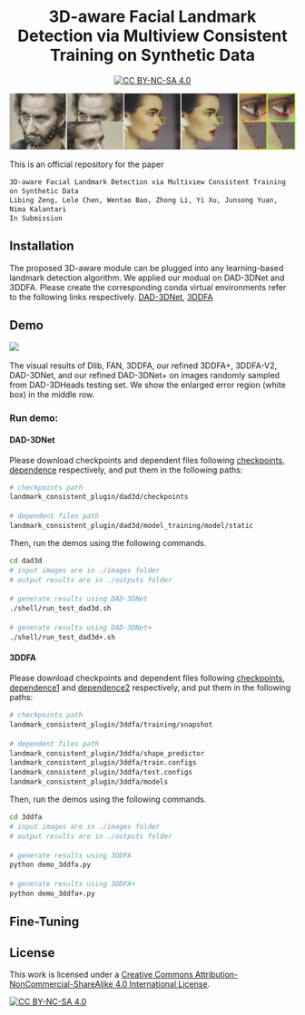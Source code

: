 <div align="center">

# 3D-aware Facial Landmark Detection via Multiview Consistent Training on Synthetic Data

[![CC BY-NC-SA 4.0][cc-by-nc-sa-shield]][cc-by-nc-sa]

</div>

![](./dad3d/readme_imgs/teaser_v3.png)

This is an official repository for the paper 
```
3D-aware Facial Landmark Detection via Multiview Consistent Training on Synthetic Data
Libing Zeng, Lele Chen, Wentao Bao, Zhong Li, Yi Xu, Junsong Yuan, Nima Kalantari
In Submission
```


## Installation
The proposed 3D-aware module can be plugged into any learning-based landmark detection algorithm. 
We applied our modual on DAD-3DNet and 3DDFA.
Please create the corresponding conda virtual environments refer to the following links respectively.
[DAD-3DNet](https://github.com/PinataFarms/DAD-3DHeads), 
[3DDFA](https://github.com/cleardusk/3DDFA)



## Demo
![](./dad3d/readme_imgs/all_compare.png)

The visual results of Dlib, FAN, 3DDFA, our refined 3DDFA+, 3DDFA-V2, DAD-3DNet, and our refined
DAD-3DNet+ on images randomly sampled from DAD-3DHeads testing set. We show the enlarged error region (white box) in the
middle row.

### Run demo:

#### DAD-3DNet
Please download checkpoints and dependent files following 
[checkpoints](https://drive.google.com/drive/folders/1JmdZwcweivDXx5_Q37TfsHQq9JogWmzo?usp=share_link), 
[dependence](https://drive.google.com/file/d/1uTuT8J7PN6YqW8XxXcCAp4Dy2pkO6Ngs/view?usp=share_link) respectively, and put them in the following paths:
```bash
# checkpoints path
landmark_consistent_plugin/dad3d/checkpoints

# dependent files path
landmark_consistent_plugin/dad3d/model_training/model/static
```

Then, run the demos using the following commands.

```bash
cd dad3d
# input images are in ./images folder
# output results are in ./outputs folder

# generate results using DAD-3DNet
./shell/run_test_dad3d.sh

# generate results using DAD-3DNet+
./shell/run_test_dad3d+.sh
```

#### 3DDFA
Please download checkpoints and dependent files following 
[checkpoints](https://drive.google.com/file/d/1l4Mh6F19ZSYHWuSNrMB-TXRqA2RzqlOu/view?usp=share_link), 
[dependence1](https://drive.google.com/file/d/1FI7qdbAkr5fauSazP5hNS4XUXvi7xVoD/view?usp=share_link) and 
[dependence2](https://drive.google.com/file/d/1l4Mh6F19ZSYHWuSNrMB-TXRqA2RzqlOu/view?usp=share_link) respectively, and put them in the following paths:

```bash
# checkpoints path
landmark_consistent_plugin/3ddfa/training/snapshot

# dependent files path
landmark_consistent_plugin/3ddfa/shape_predictor
landmark_consistent_plugin/3ddfa/train.configs
landmark_consistent_plugin/3ddfa/test.configs
landmark_consistent_plugin/3ddfa/models

```

Then, run the demos using the following commands.

```bash
cd 3ddfa
# input images are in ./images folder
# output results are in ./outputs folder

# generate results using 3DDFA
python demo_3ddfa.py

# generate results using 3DDFA+
python demo_3ddfa+.py
```

## Fine-Tuning




## License

This work is licensed under a
[Creative Commons Attribution-NonCommercial-ShareAlike 4.0 International License][cc-by-nc-sa].

[![CC BY-NC-SA 4.0][cc-by-nc-sa-image]][cc-by-nc-sa]

[cc-by-nc-sa]: http://creativecommons.org/licenses/by-nc-sa/4.0/
[cc-by-nc-sa-image]: https://licensebuttons.net/l/by-nc-sa/4.0/88x31.png
[cc-by-nc-sa-shield]: https://img.shields.io/badge/License-CC%20BY--NC--SA%204.0-lightgrey.svg
